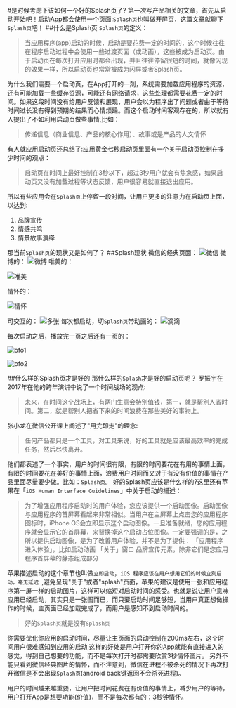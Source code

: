 #是时候考虑下该如何一个好的Splash页了?
第一次写产品相关的文章，首先从启动开始吧！启动App都会使用一个页面:`Splash页`也叫做开屏页，这篇文章就聊下`Splash页`吧！
##什么是Splash页
`Splash页`的定义：
>当应用程序(app)启动的时候，启动是要花费一定的时间的，这个时候往往在程序启动过程中会使用一些过渡页面（或动画），这些被成为启动页。由于启动页在每次打开应用时都会出现，并且往往停留很短的时间，就像闪现的效果一样，所以启动页也常常被成为闪屏或者Splash页。

为什么我们需要一个启动页，在App打开的一刻，系统需要加载应用程序的资源，还有可能加载一些缓存资源，可能还有网络请求，这些处理都需要花费一定的时间。如果这段时间没有给用户反馈和展现，用户会以为程序出了问题或者由于等待时间过长没有得到预期的结果而心情烦躁。而这个启动时间客观存在的，所以就有人提出了不如利用启动页做些事情,比如：
>传递信息（商业信息、产品的核心作用）、故事或是产品的人文情怀

有人就应用启动页还总结了:[应用黄金七秒启动页](http://www.leiphone.com/news/201406/1023-warlial-sevensec.html)里面有一个关于启动页控制在多少时间的观点：
>启动页在时间上最好控制在3秒以下，超过3秒用户就会有焦急感，如果启动页又没有加载过程等状态反馈，用户很容易就直接退出应用。

所以有些应用会在`Splash页`上停留一段时间，让用户更多的注意力在启动页上面，以达到:
1. 品牌宣传
2. 情感共鸣
3. 情景故事演绎

那当前`Splash页`的现状又是如何了？
##Splash现状
微信的经典页面：
![微信](http://upload-images.jianshu.io/upload_images/22188-0cd86519b530ecec.jpg?imageMogr2/auto-orient/strip%7CimageView2/2/w/540)
微博的：
![微博](http://upload-images.jianshu.io/upload_images/22188-d3661d6ecf485c5f.jpg?imageMogr2/auto-orient/strip%7CimageView2/2/w/540)
唯美的：

![唯美](http://upload-images.jianshu.io/upload_images/22188-efaac5bf4bb4efd4.jpg?imageMogr2/auto-orient/strip%7CimageView2/2/w/540)

情怀的：

![情怀](http://upload-images.jianshu.io/upload_images/22188-22e7f0bbb44353ea.jpg?imageMogr2/auto-orient/strip%7CimageView2/2/w/540)

可交互的：
![多张](http://upload-images.jianshu.io/upload_images/22188-6be88a5fa0ea6b42.jpg?imageMogr2/auto-orient/strip%7CimageView2/2/w/540)
每次都启动，切`Splash页`带动画的：
![滴滴](http://upload-images.jianshu.io/upload_images/22188-f2d6148cbdbc0239.jpg?imageMogr2/auto-orient/strip%7CimageView2/2/w/540)

每次启动之后，播放完一页之后还有一页的：

![ofo1](http://upload-images.jianshu.io/upload_images/22188-6d79dca722f29fd3.jpg?imageMogr2/auto-orient/strip%7CimageView2/2/w/340)

![ofo2](http://upload-images.jianshu.io/upload_images/22188-2050945b21691cb6.jpg?imageMogr2/auto-orient/strip%7CimageView2/2/w/340)



##什么样的Splash页才是好的
那什么样的`Splash`才是好的启动页呢？
罗振宇在2017年在他的跨年演讲中说了一个时间战场的观点:
>未来，在时间这个战场上，有两门生意会特别值钱，第一，就是帮别人省时间。第二，就是帮别人把省下来的时间浪费在那些美好的事物上。

张小龙在微信公开课上阐述了"用完即走"的理念:
>任何产品都只是一个工具，对工具来说，好的工具就是应该最高效率的完成任务，然后尽快离开。

他们都表述了一个事实，用户的时间很有限，有限的时间要花在有用的事情上面，有限的时间要花在美好的事情上面，浪费用户时间而又对于有没有价值的事情在产品里面尽量要少做。比如：`Splash页`。
好的Splash页应该是什么样的?这里还有苹果在「`iOS Human Interface Guidelines`」中关于启动的描述：
>为了增强应用程序启动时的用户体验，您应该提供一个启动图像。启动图像与应用程序的首屏幕看起来非常相似。当用户在主屏幕上点击您的应用程序图标时，iPhone OS会立即显示这个启动图像。一旦准备就绪，您的应用程序就会显示它的首屏幕，来替换掉这个启动占位图像。一定要强调的是，之所以提供启动图像，是为了改善用户体验，并不是为了提供：
「应用程序进入体验」，比如启动动画
「关于」窗口
品牌宣传元素，除非它们是您应用程序首屏幕的静态组成部分

苹果描述启动的这个章节也叫做`立即启动`，`iOS 程序应该在用户想用它们的时候立刻启动，毫无延迟 `,避免呈现"关于"或者"splash"页面，苹果的建议是使用一张和应用程序第一屏一样的启动图片，这样可以缩短对启动时间的感受。也就是说让用户意味应用已经启动，其实只是一张图而已，而只要启动时间足够短，当用户真正想做操作的时候，主页面已经加载完成了，而用户是感知不到启动时间的。
>好的`Splash页`就是没有`Splash页`

你需要优化你应用的启动时间，尽量让主页面的启动控制在200ms左右，这个时间用户很难感知到应用的启动,这样的好处是用户打开你的App就能有直接进入的感觉，得到自己想要的功能，而不是每次打开时都需要欣赏3秒情怀图片。
另外不能只看到微信经典图片的情怀，而不注意到，微信在进程不被杀死的情况下再次打开微信是不会出现`Splash页`(android back键返回不会杀死进程)。

用户的时间越来越重要，让用户把时间花费在有价值的事情上，减少用户的等待，用户打开App是想要功能(价值)，而不是每次都有的：3秒钟情怀。

